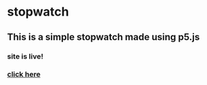 # stopwatch
This is a simple stopwatch made using p5.js
---
### site is live!
### [click here](https://bhaveshadhikari.github.io/stopwatch/)



